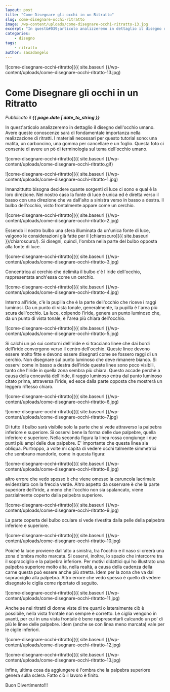 ```yaml
---
layout: post
title: "Come Disegnare gli occhi in un Ritratto"
slug: come-disegnare-occhi-ritratto
image: /wp-content/uploads/come-disegnare-occhi-ritratto-13.jpg
excerpt: "In quest&#039;articolo analizzeremo in dettaglio il disegno dell&#039;occhio umano. Avere queste conoscenze sarà di fondamentale importanza nella realizzazione di"
categories:
    - disegno
tags:
    - ritratto
author: sasadangelo
---
```


![come-disegnare-occhi-ritratto]({{ site.baseurl }}/wp-content/uploads/come-disegnare-occhi-ritratto-13.jpg)

# Come Disegnare gli occhi in un Ritratto
_Pubblicato il **{{ page.date | date_to_string }}**_

In quest'articolo analizzeremo in dettaglio il disegno dell'occhio umano. Avere queste conoscenze sarà di fondamentale importanza nella realizzazione di ritratti. I materiali necessari per questo tutorial sono: una matita, un carboncino, una gomma per cancellare e un foglio. Questa foto ci consente di avere un pò di terminologia sul tema dell'occhio umano.

![come-disegnare-occhi-ritratto]({{ site.baseurl }}/wp-content/uploads/come-disegnare-occhi-ritratto.gif)

![come-disegnare-occhi-ritratto]({{ site.baseurl }}/wp-content/uploads/come-disegnare-occhi-ritratto-1.jpg)

Innanzittutto bisogna decidere quante sorgenti di luce ci sono e qual è la loro direzione. Nel nostro caso la fonte di luce è unica ed è diretta verso il basso con una direzione che va dall'alto a sinistra verso in basso a destra. Il bulbo dell'occhio, visto frontalmente appare come un cerchio.

![come-disegnare-occhi-ritratto]({{ site.baseurl }}/wp-content/uploads/come-disegnare-occhi-ritratto-2.jpg)

Essendo il nostro bulbo una sfera illuminata da un'unica fonte di luce, valgono le considerazioni già fatte per il [chiaroscuro]({{ site.baseurl }}/chiaroscuro/). Si disegni, quindi, l'ombra nella parte del bulbo opposta alla fonte di luce.

![come-disegnare-occhi-ritratto]({{ site.baseurl }}/wp-content/uploads/come-disegnare-occhi-ritratto-3.jpg)

Concentrica al cerchio che delimita il bulbo c'è l'iride dell'occhio, rappresentata anch'essa come un cerchio.

![come-disegnare-occhi-ritratto]({{ site.baseurl }}/wp-content/uploads/come-disegnare-occhi-ritratto-4.jpg)

Interno all'iride, c'è la pupilla che è la parte dell'occhio che riceve i raggi luminosi. Da un punto di vista tonale, generalmente, la pupilla è l'area più scura dell'occhio. La luce, colpendo l'iride, genera un punto luminoso che, da un punto di vista tonale, è l'area più chiara dell'occhio.

![come-disegnare-occhi-ritratto]({{ site.baseurl }}/wp-content/uploads/come-disegnare-occhi-ritratto-5.jpg)

Si calchi un pò sui contorni dell'iride e si tracciano linee che dai bordi dell'iride convergono verso il centro dell'occhio. Queste linee devono essere molto fitte e devono essere disegnati come se fossero raggi di un cerchio. Non disegnare sul punto luminoso che deve rimanere bianco. Si osservi come in basso a destra dell'iride queste linee sono poco visibili, tanto che l'iride in quella zona sembra più chiara. Questo accade perchè a causa della concavità dell'iride, il raggio luminoso entra dal punto luminoso citato prima, attraversa l'iride, ed esce dalla parte opposta che mostrerà un leggero riflesso chiaro.

![come-disegnare-occhi-ritratto]({{ site.baseurl }}/wp-content/uploads/come-disegnare-occhi-ritratto-6.jpg)

![come-disegnare-occhi-ritratto]({{ site.baseurl }}/wp-content/uploads/come-disegnare-occhi-ritratto-7.jpg)

Di tutto il bulbo sarà visibile solo la parte che si vede attraverso la palpebra inferiore e superiore. Si osservi bene la forma delle due palpebre, quella inferiore e superiore. Nella seconda figura la linea rossa congiunge i due punti più ampi delle due palpebre. E' importante che questa linea sia obliqua. Purtroppo, a volte mi capita di vedere occhi talmente simmetrici che sembrano mandorle, come in questa figura:

![come-disegnare-occhi-ritratto]({{ site.baseurl }}/wp-content/uploads/come-disegnare-occhi-ritratto-8.jpg)

altro errore che vedo spesso è che viene omesso la caruncola lacrimale evidenziato con la freccia verde. Altro aspetto da osservare è che la parte superiore dell'iride, a meno che l'occhio non sia spalancato, viene parzialmente coperto dalla palpebra superiore.

![come-disegnare-occhi-ritratto]({{ site.baseurl }}/wp-content/uploads/come-disegnare-occhi-ritratto-9.jpg)

La parte coperta del bulbo oculare si vede rivestita dalla pelle della palpebra inferiore e superiore.

![come-disegnare-occhi-ritratto]({{ site.baseurl }}/wp-content/uploads/come-disegnare-occhi-ritratto-10.jpg)

Poiché la luce proviene dall'alto a sinistra, tra l'occhio e il naso si creerà una zona d'ombra molto marcata. Si osservi, inoltre, lo spazio che intercorre tra il sopracciglio e la palpebra inferiore. Per motivi didattici qui ho illustrato una palpebra superiore molto alta, nella realtà, a causa della cadenza della carne questa può essere anche più stretta. Idem per la zona che va dal sopracciglio alla palpebra. Altro errore che vedo spesso è quello di vedere disegnato le ciglia come riportato di seguito.

![come-disegnare-occhi-ritratto]({{ site.baseurl }}/wp-content/uploads/come-disegnare-occhi-ritratto-11.jpg)

Anche se nei ritratti di donne viste di tre quarti o lateralmente ciò è possibile, nella vista frontale non sempre è corretto. Le ciglia vengono in avanti, per cui in una vista frontale è bene rappresentarli calcando un po' di più le linee delle palpebre. Idem (anche se con linea meno marcata) vale per le ciglie inferiori.

![come-disegnare-occhi-ritratto]({{ site.baseurl }}/wp-content/uploads/come-disegnare-occhi-ritratto-12.jpg)

![come-disegnare-occhi-ritratto]({{ site.baseurl }}/wp-content/uploads/come-disegnare-occhi-ritratto-13.jpg)

Infine, ultima cosa da aggiungere è l'ombra che la palpebra superiore genera sulla sclera. Fatto ciò il lavoro è finito.

Buon Divertimento!!!

